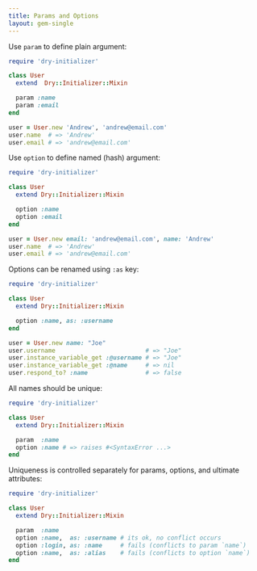 ```yaml
---
title: Params and Options
layout: gem-single
---
```


Use `param` to define plain argument:

```ruby
require 'dry-initializer'

class User
  extend  Dry::Initializer::Mixin

  param :name
  param :email
end

user = User.new 'Andrew', 'andrew@email.com'
user.name  # => 'Andrew'
user.email # => 'andrew@email.com'
```

Use `option` to define named (hash) argument:

```ruby
require 'dry-initializer'

class User
  extend Dry::Initializer::Mixin

  option :name
  option :email
end

user = User.new email: 'andrew@email.com', name: 'Andrew'
user.name  # => 'Andrew'
user.email # => 'andrew@email.com'
```

Options can be renamed using `:as` key:

```ruby
require 'dry-initializer'

class User
  extend Dry::Initializer::Mixin

  option :name, as: :username
end

user = User.new name: "Joe"
user.username                         # => "Joe"
user.instance_variable_get :@username # => "Joe"
user.instance_variable_get :@name     # => nil
user.respond_to? :name                # => false
```

All names should be unique:

```ruby
require 'dry-initializer'

class User
  extend Dry::Initializer::Mixin

  param  :name
  option :name # => raises #<SyntaxError ...>
end
```

Uniqueness is controlled separately for params, options, and ultimate attributes:

```ruby
require 'dry-initializer'

class User
  extend Dry::Initializer::Mixin

  param  :name
  option :name,  as: :username # its ok, no conflict occurs
  option :login, as: :name     # fails (conflicts to param `name`)
  option :name,  as: :alias    # fails (conflicts to option `name`)
end
```
